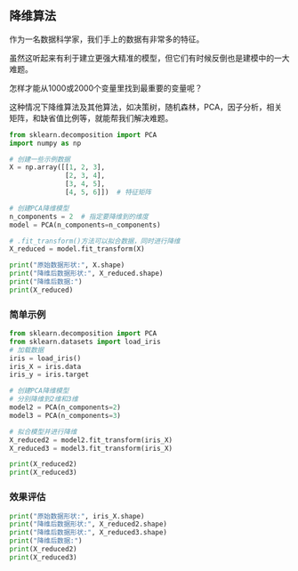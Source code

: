 
## 降维算法

作为一名数据科学家，我们手上的数据有非常多的特征。

虽然这听起来有利于建立更强大精准的模型，但它们有时候反倒也是建模中的一大难题。

怎样才能从1000或2000个变量里找到最重要的变量呢？

这种情况下降维算法及其他算法，如决策树，随机森林，PCA，因子分析，相关矩阵，和缺省值比例等，就能帮我们解决难题。


```python 
from sklearn.decomposition import PCA
import numpy as np

# 创建一些示例数据
X = np.array([[1, 2, 3],
              [2, 3, 4],
              [3, 4, 5],
              [4, 5, 6]])  # 特征矩阵

# 创建PCA降维模型
n_components = 2  # 指定要降维到的维度
model = PCA(n_components=n_components)

# .fit_transform()方法可以拟合数据，同时进行降维
X_reduced = model.fit_transform(X)

print("原始数据形状:", X.shape)
print("降维后数据形状:", X_reduced.shape)
print("降维后数据:")
print(X_reduced)
```


### 简单示例


```python 
from sklearn.decomposition import PCA
from sklearn.datasets import load_iris
# 加载数据
iris = load_iris()
iris_X = iris.data
iris_y = iris.target

# 创建PCA降维模型
# 分别降维到2维和3维
model2 = PCA(n_components=2)
model3 = PCA(n_components=3)

# 拟合模型并进行降维
X_reduced2 = model2.fit_transform(iris_X)
X_reduced3 = model3.fit_transform(iris_X)

print(X_reduced2)
print(X_reduced3)
```


### 效果评估


```python 
print("原始数据形状:", iris_X.shape)
print("降维后数据形状:", X_reduced2.shape)
print("降维后数据形状:", X_reduced3.shape)
print("降维后数据:")
print(X_reduced2)
print(X_reduced3)
```

